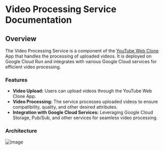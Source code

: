 # Video Processing Service Documentation

## Overview

The Video Processing Service is a component of the [YouTube Web Clone](https://github.com/majid-2002/yt-web-client) App that handles the processing of uploaded videos. It is deployed on Google Cloud Run and integrates with various Google Cloud services for efficient video processing.

### Features

- **Video Upload:** Users can upload videos through the YouTube Web Clone App.
- **Video Processing:** The service processes uploaded videos to ensure compatibility, quality, and other desired attributes.
- **Integration with Google Cloud Services:** Leveraging Google Cloud Storage, Pub/Sub, and other services for seamless video processing.

### Architecture

![image](https://github.com/majid-2002/video-processing-service/assets/76196721/220ef515-4ffd-4ddd-ae01-1dfa2c2a6527)
